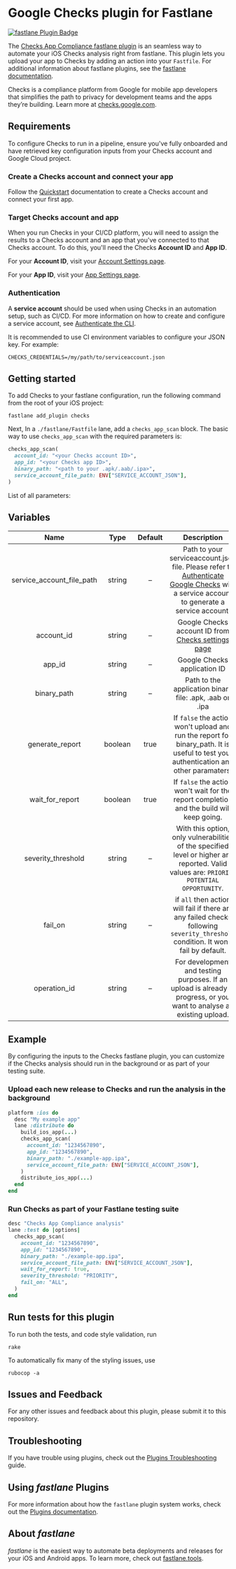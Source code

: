 # Google Checks plugin for Fastlane

[![fastlane Plugin Badge](https://rawcdn.githack.com/fastlane/fastlane/master/fastlane/assets/plugin-badge.svg)](https://rubygems.org/gems/fastlane-plugin-checks)

The [Checks App Compliance fastlane
plugin](https://goo.gle/checks-fastlane-plugin) is an seamless way to automate
your iOS Checks analysis right from fastlane. This plugin lets you upload your
app to Checks by adding an action into your `Fastfile`. For additional
information about fastlane plugins, see the [fastlane
documentation](https://docs.fastlane.tools/plugins/using-plugins/).

Checks is a compliance platform from Google for mobile app developers that simplifies the path to privacy for development teams and the apps they’re building. Learn more at [checks.google.com](https://checks.google.com/).

## Requirements

To configure Checks to run in a pipeline, ensure you've fully onboarded and have retrieved key configuration inputs from
your Checks account and Google Cloud project.

### Create a Checks account and connect your app

Follow the [Quickstart](https://developers.google.com/checks/guide/getting-started/quickstart) documentation to create a Checks account and connect your first app.

### Target Checks account and app

When you run Checks in your CI/CD platform, you will need to assign the results
to a Checks account and an app that you've connected to that Checks account. To
do this, you'll need the Checks **Account ID** and **App ID**.

For your **Account ID**, visit your [Account Settings
page](https://checks.google.com/console/settings/account).

For your **App ID**, visit your [App Settings
page](https://checks.google.com/console/settings/apps).

### Authentication

A **service account** should be used when using Checks in an automation setup,
such as CI/CD. For more information on how to create and configure a service
account, see [Authenticate the
CLI](/checks/guide/cli/install-checks-cli#authenticate-service).

It is recommended to use CI environment variables to configure your JSON key.
For example:

```
CHECKS_CREDENTIALS=/my/path/to/serviceaccount.json
```

## Getting started

To add Checks to your fastlane configuration, run the following command from the
root of your iOS project:

```posix-terminal
fastlane add_plugin checks
```

Next, In a `./fastlane/Fastfile` lane, add a `checks_app_scan` block. The basic
way to use `checks_app_scan` with the required parameters is:

```ruby
checks_app_scan(
  account_id: "<your Checks account ID>",
  app_id: "<your Checks app ID>",
  binary_path: "<path to your .apk/.aab/.ipa>",
  service_account_file_path: ENV["SERVICE_ACCOUNT_JSON"],
)
```

List of all parameters:

## Variables

Name                      | Type    | Default | Description
:-----------------------: | :-----: | :-----: | :---------:
service_account_file_path | string  | –       | Path to your serviceaccount.json file. Please refer to [Authenticate Google Checks](https://developers.google.com/checks/guide/integrate/cli/install-checks-cli#authenticate-service) with a service account to generate a service account.
account_id                | string  | –       | Google Checks account ID from [Checks settings page](https://checks.area120.google.com/console/settings)
app_id                    | string  | –       | Google Checks application ID
binary_path               | string  | –       | Path to the application binary file: .apk, .aab or .ipa
generate_report           | boolean | true    | If `false` the action won't upload and run the report for binary_path. It is useful to test your authentication and other paramaters.
wait_for_report           | boolean | true    | If `false` the action won't wait for the report completion and the build will keep going.
severity_threshold        | string  | –       | With this option, only vulnerabilities of the specified level or higher are reported. Valid values are: `PRIORITY` `POTENTIAL` `OPPORTUNITY`.
fail_on                   | string  | –       | if `all` then action will fail if there are any failed checks following `severity_threshold` condition. It won't fail by default.
operation_id              | string  | –       | For development and testing purposes. If an upload is already in progress, or you want to analyse an existing upload.

## Example

By configuring the inputs to the Checks fastlane plugin, you can customize if
the Checks analysis should run in the background or as part of your testing
suite.

### Upload each new release to Checks and run the analysis in the background

```ruby
platform :ios do
  desc "My example app"
  lane :distribute do
    build_ios_app(...)
    checks_app_scan(
      account_id: "1234567890",
      app_id: "1234567890",
      binary_path: "./example-app.ipa",
      service_account_file_path: ENV["SERVICE_ACCOUNT_JSON"],
    )
    distribute_ios_app(...)
  end
end
```

### Run Checks as part of your Fastlane testing suite

```ruby
desc "Checks App Compliance analysis"
lane :test do |options|
  checks_app_scan(
    account_id: "1234567890",
    app_id: "1234567890",
    binary_path: "./example-app.ipa",
    service_account_file_path: ENV["SERVICE_ACCOUNT_JSON"],
    wait_for_report: true,
    severity_threshold: "PRIORITY",
    fail_on: "ALL",
  )
end
```

## Run tests for this plugin

To run both the tests, and code style validation, run

```
rake
```

To automatically fix many of the styling issues, use

```
rubocop -a
```

## Issues and Feedback

For any other issues and feedback about this plugin, please submit it to this
repository.

## Troubleshooting

If you have trouble using plugins, check out the
[Plugins Troubleshooting](https://docs.fastlane.tools/plugins/plugins-troubleshooting/)
guide.

## Using *fastlane* Plugins

For more information about how the `fastlane` plugin system works, check out the
[Plugins documentation](https://docs.fastlane.tools/plugins/create-plugin/).

## About *fastlane*

*fastlane* is the easiest way to automate beta deployments and releases for your
iOS and Android apps. To learn more, check out
[fastlane.tools](https://fastlane.tools).
